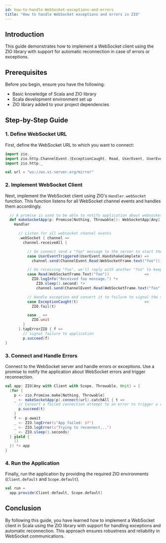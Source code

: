```yaml
---
id: how-to-handle-WebSocket-exceptions-and-errors
title: "How to handle WebSocket exceptions and errors in ZIO"
---
```


## Introduction

This guide demonstrates how to implement a WebSocket client using the ZIO library with support for automatic reconnection in case of errors or exceptions.

## Prerequisites

Before you begin, ensure you have the following:

- Basic knowledge of Scala and ZIO library
- Scala development environment set up
- ZIO library added to your project dependencies

## Step-by-Step Guide

### 1. Define WebSocket URL

First, define the WebSocket URL to which you want to connect:

```scala mdoc:silent
import zio._
import zio.http.ChannelEvent.{ExceptionCaught, Read, UserEvent, UserEventTriggered}
import zio.http._

val url = "ws://ws.vi-server.org/mirror"
```

### 2. Implement WebSocket Client

Next, implement the WebSocket client using ZIO's `Handler.webSocket` function. This function listens for all WebSocket channel events and handles them accordingly.

```scala mdoc:silent
  // A promise is used to be able to notify application about websocket errors
  def makeSocketApp(p: Promise[Nothing, Throwable]): WebSocketApp[Any] =
    Handler

      // Listen for all websocket channel events
      .webSocket { channel =>
        channel.receiveAll {

          // On connect send a "foo" message to the server to start the echo loop
          case UserEventTriggered(UserEvent.HandshakeComplete) =>
            channel.send(ChannelEvent.Read(WebSocketFrame.text("foo")))

          // On receiving "foo", we'll reply with another "foo" to keep echo loop going
          case Read(WebSocketFrame.Text("foo"))                =>
            ZIO.logInfo("Received foo message.") *>
              ZIO.sleep(1.second) *>
              channel.send(ChannelEvent.Read(WebSocketFrame.text("foo")))

          // Handle exception and convert it to failure to signal the shutdown of the socket connection via the promise
          case ExceptionCaught(t)                              =>
            ZIO.fail(t)

          case _ =>
            ZIO.unit
        }
      }.tapErrorZIO { f =>
        // signal failure to application
        p.succeed(f)
}
```

### 3. Connect and Handle Errors

Connect to the WebSocket server and handle errors or exceptions. Use a promise to notify the application about WebSocket errors and trigger reconnection.

```scala
val app: ZIO[Any with Client with Scope, Throwable, Unit] = {
  (for {
    p <- zio.Promise.make[Nothing, Throwable]
    _ <- makeSocketApp(p).connect(url).catchAll { t =>
      // Convert a failed connection attempt to an error to trigger a reconnect
      p.succeed(t)
    }
    f <- p.await
    _ <- ZIO.logError(s"App failed: $f")
    _ <- ZIO.logError(s"Trying to reconnect...")
    _ <- ZIO.sleep(1.seconds)
  } yield {
    ()
  }) *> app
}
```

### 4. Run the Application

Finally, run the application by providing the required ZIO environments (`Client.default` and `Scope.default`).

```scala
val run =
  app.provide(Client.default, Scope.default)
```

## Conclusion

By following this guide, you have learned how to implement a WebSocket client in Scala using the ZIO library with support for handling exceptions and automatic reconnection. This approach ensures robustness and reliability in WebSocket communications.